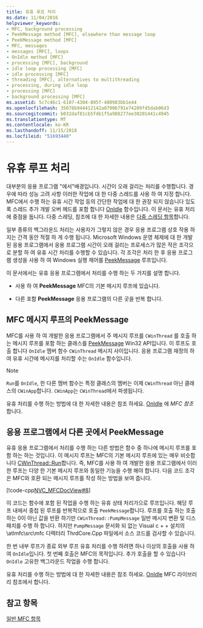 ```yaml
---
title: 유휴 루프 처리
ms.date: 11/04/2016
helpviewer_keywords:
- MFC, background processing
- PeekMessage method [MFC], elsewhere than message loop
- PeekMessage method [MFC]
- MFC, messages
- messages [MFC], loops
- OnIdle method [MFC]
- processing [MFC], background
- idle loop processing [MFC]
- idle processing [MFC]
- threading [MFC], alternatives to multithreading
- processing, during idle loop
- processing [MFC]
- background processing [MFC]
ms.assetid: 5c7c46c1-6107-4304-895f-480983bb1e44
ms.openlocfilehash: 35078b944412142a07906791e74209fd5dab06d3
ms.sourcegitcommit: b032daf81cb5fdb1f5a988277ee30201441c4945
ms.translationtype: MT
ms.contentlocale: ko-KR
ms.lasthandoff: 11/15/2018
ms.locfileid: "51693440"
---
```

# <a name="idle-loop-processing"></a>유휴 루프 처리

대부분의 응용 프로그램 "에서"배경입니다. 시간이 오래 걸리는 처리를 수행합니다. 경우에 따라 성능 고려 사항 이러한 작업에 대 한 다중 스레드를 사용 하 여 지정 합니다. MFC에서 수행 하는 유휴 시간 작업 등의 간단한 작업에 대 한 권장 되지 않습니다 있도록 스레드 추가 개발 오버 헤드를 포함 합니다 [OnIdle](../mfc/reference/cwinthread-class.md#onidle) 함수입니다. 이 문서는 유휴 처리에 중점을 둡니다. 다중 스레딩, 참조에 대 한 자세한 내용은 [다중 스레딩 항목](../parallel/multithreading-support-for-older-code-visual-cpp.md)합니다.

일부 종류의 백그라운드 처리는 사용자가 그렇지 않은 경우 응용 프로그램 상호 작용 하지는 간격 동안 적절 하 게 수행 됩니다. Microsoft Windows 운영 체제에 대 한 개발 된 응용 프로그램에서 응용 프로그램 시간이 오래 걸리는 프로세스가 많은 작은 조각으로 분할 하 여 유휴 시간 처리를 수행할 수 있습니다. 각 조각은 처리 한 후 응용 프로그램 생성을 사용 하 여 Windows 실행 제어를 [PeekMessage](/windows/desktop/api/winuser/nf-winuser-peekmessagea) 루프입니다.

이 문서에서는 유휴 응용 프로그램에서 처리를 수행 하는 두 가지를 설명 합니다.

- 사용 하 여 **PeekMessage** MFC의 기본 메시지 루프에 있습니다.

- 다른 포함 **PeekMessage** 응용 프로그램의 다른 곳을 반복 합니다.

##  <a name="_core_peekmessage_in_the_mfc_message_loop"></a> MFC 메시지 루프의 PeekMessage

MFC를 사용 하 여 개발한 응용 프로그램에서 주 메시지 루프를 `CWinThread` 를 호출 하는 메시지 루프를 포함 하는 클래스를 [PeekMessage](/windows/desktop/api/winuser/nf-winuser-peekmessagea) Win32 API입니다. 이 루프도 호출 합니다 `OnIdle` 멤버 함수 `CWinThread` 메시지 사이입니다. 응용 프로그램 재정의 하 여 유휴 시간에 메시지를 처리할 수는 `OnIdle` 함수입니다.

> [!NOTE]
>  `Run`를 `OnIdle`, 한 다른 멤버 함수는 특정 클래스의 멤버는 이제 `CWinThread` 아닌 클래스의 `CWinApp`합니다. `CWinApp`는 `CWinThread`에서 파생됩니다.

유휴 처리를 수행 하는 방법에 대 한 자세한 내용은 참조 하세요. [OnIdle](../mfc/reference/cwinthread-class.md#onidle) 에 *MFC 참조*합니다.

##  <a name="_core_peekmessage_elsewhere_in_your_application"></a> 응용 프로그램에서 다른 곳에서 PeekMessage

유휴 응용 프로그램에서 처리를 수행 하는 다른 방법은 함수 중 하나에 메시지 루프를 포함 하는 하는 것입니다. 이 메시지 루프는 MFC의 기본 메시지 루프에 있는 매우 비슷합니다 [CWinThread::Run](../mfc/reference/cwinthread-class.md#run)합니다. 즉, MFC를 사용 하 여 개발한 응용 프로그램에서 이러한 루프는 다양 한 기본 메시지 루프와 동일한 기능을 수행 해야 합니다. 다음 코드 조각은 MFC와 호환 되는 메시지 루프를 작성 하는 방법을 보여 줍니다.

[!code-cpp[NVC_MFCDocView#8](../mfc/codesnippet/cpp/idle-loop-processing_1.cpp)]

이 코드는 함수에 포함 된 작업을 수행 하는 유휴 상태 처리가으로 루프입니다. 해당 루프 내에서 중첩 된 루프를 반복적으로 호출 `PeekMessage`합니다. 루프를 호출 하는 호출 하는 0이 아닌 값을 반환 하기만 `CWinThread::PumpMessage` 일반 메시지 변환 및 디스패치를 수행 하 합니다. 하지만 `PumpMessage` 문서화 되 없는 Visual c + + 설치의 \atlmfc\src\mfc 디렉터리 ThrdCore.Cpp 파일에서 소스 코드를 검사할 수 있습니다.

한 번 내부 루프가 종료 외부 루프 유휴 처리를 수행 하려면 하나 이상의 호출을 사용 하 여 `OnIdle`입니다. 첫 번째 호출은 MFC의 목적입니다. 추가 호출을 할 수 있습니다 `OnIdle` 고유한 백그라운드 작업을 수행 합니다.

유휴 처리를 수행 하는 방법에 대 한 자세한 내용은 참조 하세요. [OnIdle](../mfc/reference/cwinthread-class.md#onidle) MFC 라이브러리 참조에서 합니다.

## <a name="see-also"></a>참고 항목

[일반 MFC 항목](../mfc/general-mfc-topics.md)


